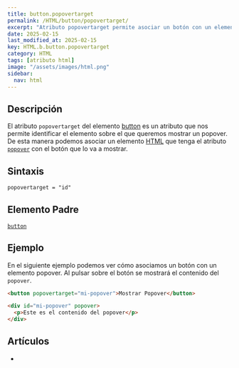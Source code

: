 ```yaml
---
title: button.popovertarget
permalink: /HTML/button/popovertarget/
excerpt: "Atributo popovertarget permite asociar un botón con un elemento popover en HTML"
date: 2025-02-15
last_modified_at: 2025-02-15
key: HTML.b.button.popovertarget
category: HTML
tags: [atributo html]
image: "/assets/images/html.png"
sidebar:
  nav: html
---
```


## Descripción


El atributo `popovertarget` del elemento [button](https://www.w3api.com/HTML/button/) es un atributo que nos permite identificar el elemento sobre el que queremos mostrar un popover. De esta manera podemos asociar un elemento [HTML](https://www.manualweb.net/html/) que tenga el atributo [`popover`](https://www.w3api.com/HTML/popover/) con el botón que lo va a mostrar.


## Sintaxis


```html
popovertarget = "id"
```


## Elemento Padre


[`button`](https://www.w3api.comhtml/button/)


## Ejemplo


En el siguiente ejemplo podemos ver cómo asociamos un botón con un elemento popover. Al pulsar sobre el botón se mostrará el contenido del `popover`.


```html
<button popovertarget="mi-popover">Mostrar Popover</button>

<div id="mi-popover" popover>
  <p>Este es el contenido del popover</p>
</div>
```


## Artículos

- 
